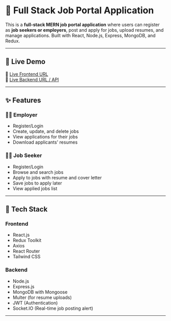 # 💼 Full Stack Job Portal Application

This is a **full-stack MERN job portal application** where users can register as **job seekers or employers**, post and apply for jobs, upload resumes, and manage applications. Built with React, Node.js, Express, MongoDB, and Redux.

---

## 🚀 Live Demo

🔗 [Live Frontend URL](https://your-frontend-url.com)  
🔗 [Live Backend URL / API](https://your-backend-url.com)


---

## ✨ Features

### 👨‍💼 Employer
- Register/Login
- Create, update, and delete jobs
- View applications for their jobs
- Download applicants' resumes

### 👨‍🎓 Job Seeker
- Register/Login
- Browse and search jobs
- Apply to jobs with resume and cover letter
- Save jobs to apply later
- View applied jobs list

---

## 🧰 Tech Stack

### Frontend
- React.js
- Redux Toolkit
- Axios
- React Router
- Tailwind CSS

### Backend
- Node.js
- Express.js
- MongoDB with Mongoose
- Multer (for resume uploads)
- JWT (Authentication)
- Socket.IO (Real-time job posting alert)

---
